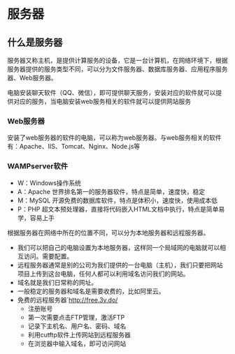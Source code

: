 # 服务器

## 什么是服务器

服务器又称主机，是提供计算服务的设备，它是一台计算机，在网络环境下，根据服务器提供的服务类型不同，可以分为文件服务器、数据库服务器、应用程序服务器、Web服务器。

电脑安装聊天软件（QQ、微信），即可提供聊天服务，安装对应的软件就可以提供对应的服务，当电脑安装web服务相关的软件就可以提供网站服务

### Web服务器

安装了web服务器的软件的电脑，可以称为web服务器。与web服务相关的软件有：Apache、IIS、Tomcat、Nginx、Node.js等

### WAMPserver软件

- W：Windows操作系统
- A：Apache 世界排名第一的服务器软件，特点是简单，速度快，稳定
- M：MySQL 开源免费的数据库软件，特点是体积小，速度快，使用成本低
- P：PHP 超文本预处理器，直接将代码嵌入HTML文档中执行，特点是简单易学，容易上手

根据服务器在网络中所在的位置不同，可以分为本地服务器和远程服务器。

- 我们可以把自己的电脑设置为本地服务器，这样同一个局域网的电脑就可以相互访问。需要配置。
- 远程服务器通常是别的公司为我们提供的一台电脑（主机），我们只要把网站项目上传到这台电脑，任何人都可以利用域名访问我们的网站。
- 域名就是我们日常称的网址。
- 一般稳定的服务器和域名是需要收费的，比如阿里云。
- 免费的远程服务器`<http://free.3v.do/>
  - 注册账号
  - 第一次需要点击FTP管理，激活FTP
  - 记录下主机名、用户名、密码、域名
  - 利用cutftp软件上传网站到远程服务器
  - 在浏览器中输入域名，即可访问网站
